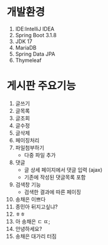 # 개발환경


1. IDE:IntelliJ IDEA 
2. Spring Boot 3.1.8
3. JDK 17
4. MariaDB
5. Spring Data JPA
6. Thymeleaf

# 게시판 주요기능

1. 글쓰기
2. 글목록
3. 글조회
4. 글수정
5. 글삭제
6. 페이징처리
7. 파일첨부하기
   - 다중 파일 추가
8. 댓글
    - 글 상세 페이지에서 댓글 입력 (ajax)
    - 기존에 작성된 댓글목록 포함
9. 검색창 기능
   - 검색한 결과에 따른 페이징
10. 송채은 이쁘다
11. 종민아 뒤지고싶냐?
12. ㅎㅎ
13. 아 송채은 ㄷ ㄸ;
14. 안녕하세요?
15. 송채은 대가리 터짐
